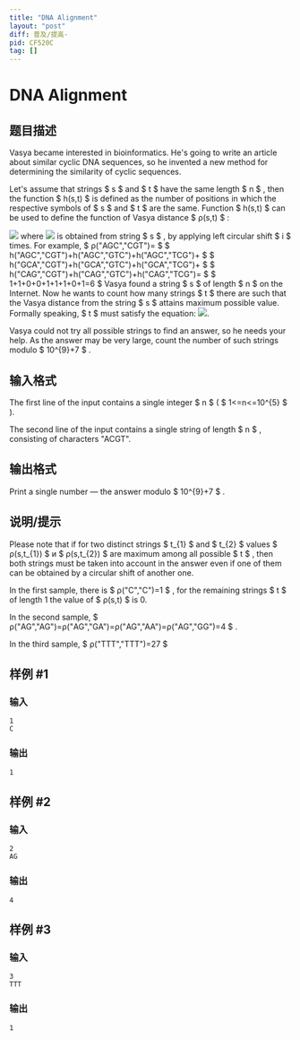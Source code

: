 ```yaml
---
title: "DNA Alignment"
layout: "post"
diff: 普及/提高-
pid: CF520C
tag: []
---
```


# DNA Alignment

## 题目描述

Vasya became interested in bioinformatics. He's going to write an article about similar cyclic DNA sequences, so he invented a new method for determining the similarity of cyclic sequences.

Let's assume that strings $ s $ and $ t $ have the same length $ n $ , then the function $ h(s,t) $ is defined as the number of positions in which the respective symbols of $ s $ and $ t $ are the same. Function $ h(s,t) $ can be used to define the function of Vasya distance $ ρ(s,t) $ :

![](https://cdn.luogu.com.cn/upload/vjudge_pic/CF520C/0b4348c88074431fd692746719c4a6f852a88ac1.png) where ![](https://cdn.luogu.com.cn/upload/vjudge_pic/CF520C/e04d6b40ed912903e989b816c65cd323f288312f.png) is obtained from string $ s $ , by applying left circular shift $ i $ times. For example,  $ ρ(&quot;AGC&quot;,&quot;CGT&quot;)= $   $ h(&quot;AGC&quot;,&quot;CGT&quot;)+h(&quot;AGC&quot;,&quot;GTC&quot;)+h(&quot;AGC&quot;,&quot;TCG&quot;)+ $   $ h(&quot;GCA&quot;,&quot;CGT&quot;)+h(&quot;GCA&quot;,&quot;GTC&quot;)+h(&quot;GCA&quot;,&quot;TCG&quot;)+ $   $ h(&quot;CAG&quot;,&quot;CGT&quot;)+h(&quot;CAG&quot;,&quot;GTC&quot;)+h(&quot;CAG&quot;,&quot;TCG&quot;)= $   $ 1+1+0+0+1+1+1+0+1=6 $ Vasya found a string $ s $ of length $ n $ on the Internet. Now he wants to count how many strings $ t $ there are such that the Vasya distance from the string $ s $ attains maximum possible value. Formally speaking, $ t $ must satisfy the equation: ![](https://cdn.luogu.com.cn/upload/vjudge_pic/CF520C/106c86f5cd7beb20b5aaf5b6e98985a65f7d4450.png).

Vasya could not try all possible strings to find an answer, so he needs your help. As the answer may be very large, count the number of such strings modulo $ 10^{9}+7 $ .

## 输入格式

The first line of the input contains a single integer $ n $ ( $ 1<=n<=10^{5} $ ).

The second line of the input contains a single string of length $ n $ , consisting of characters "ACGT".

## 输出格式

Print a single number — the answer modulo $ 10^{9}+7 $ .

## 说明/提示

Please note that if for two distinct strings $ t_{1} $ and $ t_{2} $ values $ ρ(s,t_{1}) $ и $ ρ(s,t_{2}) $ are maximum among all possible $ t $ , then both strings must be taken into account in the answer even if one of them can be obtained by a circular shift of another one.

In the first sample, there is $ ρ(&quot;C&quot;,&quot;C&quot;)=1 $ , for the remaining strings $ t $ of length 1 the value of $ ρ(s,t) $ is 0.

In the second sample, $ ρ(&quot;AG&quot;,&quot;AG&quot;)=ρ(&quot;AG&quot;,&quot;GA&quot;)=ρ(&quot;AG&quot;,&quot;AA&quot;)=ρ(&quot;AG&quot;,&quot;GG&quot;)=4 $ .

In the third sample, $ ρ(&quot;TTT&quot;,&quot;TTT&quot;)=27 $

## 样例 #1

### 输入

```
1
C

```

### 输出

```
1

```

## 样例 #2

### 输入

```
2
AG

```

### 输出

```
4

```

## 样例 #3

### 输入

```
3
TTT

```

### 输出

```
1

```

